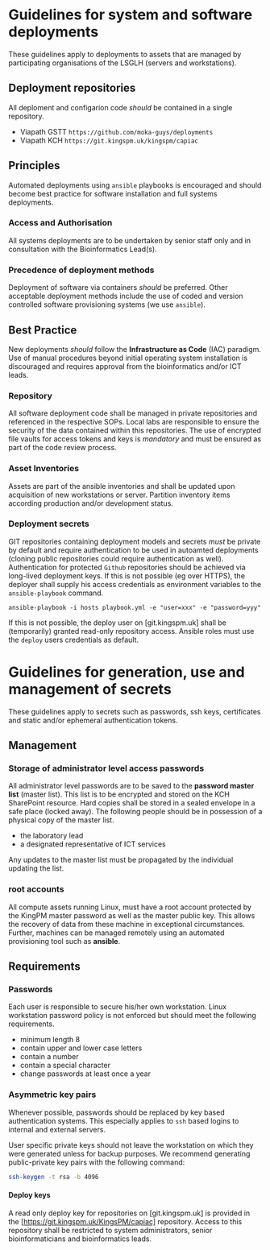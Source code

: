 # Guidelines for system and software deployments
These guidelines apply to deployments to assets that are managed by participating organisations of the LSGLH (servers and workstations).

## Deployment repositories
All deploment and configarion code _should_ be contained in a single repository.

- Viapath GSTT `https://github.com/moka-guys/deployments` 
- Viapath KCH `https://git.kingspm.uk/kingspm/capiac`

## Principles
Automated deployments using `ansible` playbooks is encouraged and should become best practice for software installation and full systems deployments.

### Access and Authorisation
All systems deployments are to be undertaken by senior staff only and in consultation with the Bioinformatics Lead(s). 

### Precedence of deployment methods
Deployment of software via containers _should_ be preferred. Other acceptable deployment methods include the use of coded and version controlled software provisioning systems (we use `ansible`).

## Best Practice
New deployments _should_ follow the **Infrastructure as Code** (IAC) paradigm. Use of manual procedures beyond initial operating system installation is discouraged and requires approval from the bioinformatics and/or ICT leads.

### Repository
All software deployment code shall be managed in private repositories and referenced in the respective SOPs. Local labs are responsible to ensure the security of the data contained within this repositories. The use of encrypted file vaults for access tokens and keys is _mandatory_ and must be ensured as part of the code review process.

### Asset Inventories
Assets are part of the ansible inventories and shall be updated upon acquisition of new workstations or server. Partition inventory items according production and/or development status.

### Deployment secrets
GIT repositories containing deployment models and secrets _must_ be private by default and require authentication to be used in autoamted deployments (cloning public repositories could require authentication as well). Authentication for protected `Github` repositories should be achieved via long-lived deployment keys. If this is not possible (eg over HTTPS), the deployer shall supply his access credentials as environment variables to the ``ansible-playbook`` command.

`ansible-playbook -i hosts playbook.yml -e "user=xxx" -e "password=yyy"`

If this is not possible, the deploy user on [git.kingspm.uk] shall be (temporarily) granted read-only repository access. Ansible roles must use the ``deploy`` users credentials as default.

# Guidelines for generation, use and management of secrets
These guidelines apply to secrets such as passwords, ssh keys, certificates and static and/or ephemeral authentication tokens.

## Management

### Storage of administrator level access passwords
All administrator level passwords are to be saved to the **password master list** (master list). This list is to be encrypted and stored on the KCH SharePoint resource. Hard copies shall be stored in a sealed envelope in a safe place (locked away). The following people should be in possession of a physical copy of the master list.

- the laboratory lead
- a designated representative of ICT services

Any updates to the master list must be propagated by the individual updating the list.

### root accounts
All compute assets running Linux, must have a root account protected by the KingPM master password as well as the master public key. This allows the recovery of data from these machine in exceptional circumstances. Further, machines can be managed remotely using an automated provisioning tool such as **ansible**.

## Requirements

### Passwords
Each user is responsible to secure his/her own workstation. Linux workstation password policy is not enforced but should meet the following requirements.

- minimum length 8
- contain upper and lower case letters
- contain a number
- contain a special character
- change passwords at least once a year

### Asymmetric key pairs
Whenever possible, passwords should be replaced by key based authentication systems. This especially applies to `ssh` based logins to internal and external servers.

User specific private keys should not leave the workstation on which they were generated unless for backup purposes. We recommend generating public-private key pairs with the following command:
```bash
ssh-keygen -t rsa -b 4096
```

#### Deploy keys
A read only deploy key for repositories on [git.kingspm.uk] is provided in the [https://git.kingspm.uk/KingsPM/capiac] repository. Access to this repository shall be restricted to system administrators, senior bioinformaticians and bioinformatics leads.
